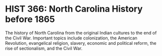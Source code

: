# HIST 366: North Carolina History before 1865

The history of North Carolina from the original Indian cultures to the end of the Civil War. Important topics include colonization, the American Revolution, evangelical religion, slavery, economic and political reform, the rise of sectionalism, and the Civil War.